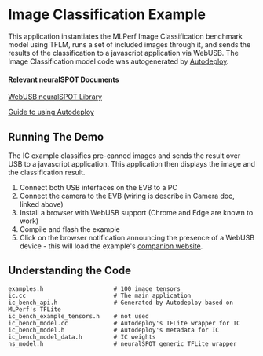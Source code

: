 # Image Classification Example

This application instantiates the MLPerf Image Classification benchmark model using TFLM, runs a set of included images through it, and sends the results of the classification to a javascript application via WebUSB. The Image Classification model code was autogenerated by [Autodeploy](https://github.com/AmbiqAI/neuralSPOT/blob/main/tools/README.md).

#### Relevant neuralSPOT Documents

[WebUSB neuralSPOT Library](../../neuralspot/ns-usb/README.md)

[Guide to using Autodeploy](https://github.com/AmbiqAI/neuralSPOT/blob/main/docs/From%20TF%20to%20EVB%20-%20testing%2C%20profiling%2C%20and%20deploying%20AI%20models.md)

## Running The Demo

The IC example classifies pre-canned images and sends the result over USB to a javascript application. This application then displays the image and the classification result. 

1. Connect both USB interfaces on the EVB to a PC
2. Connect the camera to the EVB (wiring is describe in Camera doc, linked above)
3. Install a browser with WebUSB support (Chrome and Edge are known to work)
4. Compile and flash the example
5. Click on the browser notification announcing the presence of a WebUSB device - this will load the example's [companion website](https://github.com/AmbiqAI/web-ble-dashboards/tree/main/ic_demo).

## Understanding the Code

```
examples.h                    # 100 image tensors
ic.cc                         # The main application
ic_bench_api.h                # Generated by Autodeploy based on MLPerf's TFLite
ic_bench_example_tensors.h    # not used
ic_bench_model.cc             # Autodeploy's TFLite wrapper for IC
ic_bench_model.h              # Autodeploy's metadata for IC
ic_bench_model_data.h         # IC weights
ns_model.h                    # neuralSPOT generic TFLite wrapper
```


